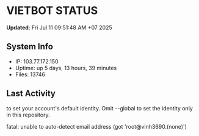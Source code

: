 # VIETBOT STATUS
**Updated**: Fri Jul 11 09:51:48 AM +07 2025

## System Info
- IP: 103.77.172.150
- Uptime: up 5 days, 13 hours, 39 minutes
- Files: 13746

## Last Activity

to set your account's default identity.
Omit --global to set the identity only in this repository.

fatal: unable to auto-detect email address (got 'root@vinh3690.(none)')
